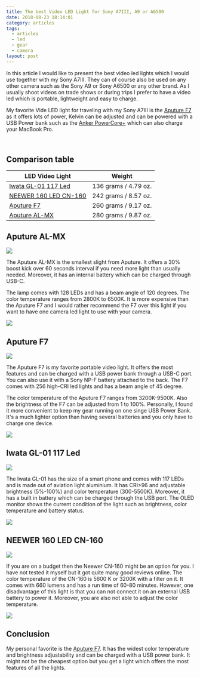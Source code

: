 ```yaml
---
title: The best Video LED Light for Sony A7III, A9 or A6500
date: 2018-08-23 18:14:01
category: articles
tags:
  - articles
  - led
  - gear
  - camera
layout: post
---
```

In this article I would like to present the best video led lights which I would use together with my Sony A7III. They can of course also be used on any other camera such as the Sony A9 or Sony A6500 or any other brand. As I usually shoot videos on trade shows or during trips I prefer to have a video led which is portable, lightweight and easy to charge. 

My favorite Vide LED light for traveling with my Sony A7III is the <a rel="nofollow" href="https://amzn.to/2yPcW47" target="_blank" >Aputure F7</a> as it offers lots of power, Kelvin can be adjusted and can be powered with a USB Power bank such as the <a href="https://amzn.to/2JJDwzN" rel="nofollow">Anker PowerCore+</a> which can also charge your MacBook Pro.
  
<br>
<!--more-->
  
## Comparison table
  
<div class="table-responsive">
      <table class="table table-hover table-bordered list_items">
        <thead>
             <tr>
                <th>LED Video Light</th><th>Weight</th>
             </tr>
        </thead>
        <tbody>
        <tr>
          <td><a rel="nofollow" href="https://amzn.to/2JIdHA4" target="_blank" >Iwata GL-01 117 Led</a></td><td>136 grams / 4.79 oz. </td>
        </tr>
        <tr>
          <td><a rel="nofollow" href="https://amzn.to/2QhNECi" target="_blank" >NEEWER 160 LED CN-160</a></td><td>242 grams / 8.57 oz.</td>
        </tr>
        <tr>
          <td><a rel="nofollow" href="https://amzn.to/2yPcW47" target="_blank" >Aputure F7</a></td><td>260 grams / 9.17 oz.</td>
        </tr>
        <tr>
          <td><a rel="nofollow" href="https://amzn.to/2Qj7dKE" target="_blank" >Aputure AL-MX</a></td><td>280 grams / 9.87 oz.</td>
        </tr>
</tbody>
</table>
</div>
  
## Aputure AL-MX
  
<a rel="nofollow" href="https://www.amazon.com/Aputure-AL-MX-2800-6500K-Adjustable-Aircraft-Grade/dp/B07BTL6FKP/ref=as_li_ss_il?ie=UTF8&qid=1541497214&sr=8-3&keywords=aputure+almx&dpID=41KOXwnDArL&preST=_SY300_QL70_&dpSrc=srch&linkCode=li3&tag=hikeve-20&linkId=e0b32b7adc1ec18875fe4c4209707655" target="_blank"><img border="0" src="//ws-na.amazon-adsystem.com/widgets/q?_encoding=UTF8&ASIN=B07BTL6FKP&Format=_SL250_&ID=AsinImage&MarketPlace=US&ServiceVersion=20070822&WS=1&tag=hikeve-20" ></a><img src="https://ir-na.amazon-adsystem.com/e/ir?t=hikeve-20&l=li3&o=1&a=B07BTL6FKP" width="1" height="1" border="0" alt="" style="border:none !important; margin:0px !important;" />
  
The Aputure AL-MX is the smallest slight from Aputure. It offers a 30% boost kick over 60 seconds interval if you need more light than usually needed. Moreover, it has an internal battery which can be charged through USB-C.

The lamp comes with 128 LEDs and has a beam angle of 120 degrees. The color temperature ranges from 2800K to 6500K. It is more expensive than the Aputure F7 and I would rather recommend the F7 over this light if you want to have one camera led light to use with your camera.
  
<a rel="nofollow" href="https://amzn.to/2Qj7dKE" target="_blank" ><img src="http://www.hikeventures.com/buy.gif"></a>
  
## Aputure F7
  
<a rel="nofollow" href="https://www.amazon.com/Aputure-AL-F7-Lightweight-PERGEAR-Cloth/dp/B07BSDFLV5/ref=as_li_ss_il?ie=UTF8&qid=1541497107&sr=8-1-spons&keywords=aputure+f7&psc=1&linkCode=li3&tag=hikeve-20&linkId=fd4f817d7ede950d767718e83eb5f4c5" target="_blank"><img border="0" src="//ws-na.amazon-adsystem.com/widgets/q?_encoding=UTF8&ASIN=B07BSDFLV5&Format=_SL250_&ID=AsinImage&MarketPlace=US&ServiceVersion=20070822&WS=1&tag=hikeve-20" ></a><img src="https://ir-na.amazon-adsystem.com/e/ir?t=hikeve-20&l=li3&o=1&a=B07BSDFLV5" width="1" height="1" border="0" alt="" style="border:none !important; margin:0px !important;" />
  
The Aputure F7 is my favorite portable video light. It offers the most features and can be charged with a USB power bank through a USB-C port. You can also use it with a Sony NP-F battery attached to the back. The F7 comes with 256 high-CRI led lights and has a beam angle of 45 degree.

The color temperature of the Aputure F7 ranges from 3200K-9500K. Also the brightness of the F7 can be adjusted from 1 to 100%. Personally, I found it more convenient to keep my gear running on one singe USB Power Bank. It's a much lighter option than having several batteries and you only have to charge one device.

<a rel="nofollow" href="https://amzn.to/2yPcW47" target="_blank" ><img src="http://www.hikeventures.com/buy.gif"></a>
  
## Iwata GL-01 117 Led
  
<a rel="nofollow" href="https://www.amazon.com/dp/B07JJPLW18/ref=as_li_ss_il?ie=UTF8&linkCode=li3&tag=hikeve-20&linkId=dde886a40937bc6272f8943239e94f44" target="_blank"><img border="0" src="//ws-na.amazon-adsystem.com/widgets/q?_encoding=UTF8&ASIN=B07JJPLW18&Format=_SL250_&ID=AsinImage&MarketPlace=US&ServiceVersion=20070822&WS=1&tag=hikeve-20" ></a><img src="https://ir-na.amazon-adsystem.com/e/ir?t=hikeve-20&l=li3&o=1&a=B07JJPLW18" width="1" height="1" border="0" alt="" style="border:none !important; margin:0px !important;" />
  
The Iwata GL-01 has the size of a smart phone and comes with 117 LEDs and is made out of aviation light aluminium. It has CRI>96 and adjustable brightness (5%-100%) and color temperature (300-5500K).  Moreover, it has a built in battery which can be charged through the USB port. The OLED monitor shows the current condition of the light such as brightness, color temperature and battery status.
  
<a rel="nofollow" href="https://amzn.to/2JIdHA4" target="_blank" ><img src="http://www.hikeventures.com/buy.gif"></a>

## NEEWER 160 LED CN-160
  
<a rel="nofollow" href="https://www.amazon.com/Neewer-CN-160-Dimmable-Ultra-Power/dp/B01N4GKL02/ref=as_li_ss_il?ie=UTF8&qid=1541504251&sr=8-4&keywords=NEEWER+160+LED+CN-160&dpID=51UuXn41OTL&preST=_SY300_QL70_&dpSrc=srch&linkCode=li3&tag=hikeve-20&linkId=79ebc9b5c1e7ea978a13be55c1d500f7" target="_blank"><img border="0" src="//ws-na.amazon-adsystem.com/widgets/q?_encoding=UTF8&ASIN=B01N4GKL02&Format=_SL250_&ID=AsinImage&MarketPlace=US&ServiceVersion=20070822&WS=1&tag=hikeve-20" ></a><img src="https://ir-na.amazon-adsystem.com/e/ir?t=hikeve-20&l=li3&o=1&a=B01N4GKL02" width="1" height="1" border="0" alt="" style="border:none !important; margin:0px !important;" />
  
If you are on a budget then the Neewer CN-160 might be an option for you. I have not tested it myself but it got quite many good reviews online. The color temperature of the CN-160 is 5600 K or 3200K with a filter on it. It comes with 660 lumens and has a run time of 60-80 minutes. However, one disadvantage of this light is that you can not connect it on an external USB battery to power it. Moreover, you are also not able to adjust the color temperature.
  
<a rel="nofollow" href="https://amzn.to/2RDVdDt" target="_blank" ><img src="http://www.hikeventures.com/buy.gif"></a>

## Conclusion

My personal favorite is the <a rel="nofollow" href="https://amzn.to/2yPcW47" target="_blank" >Aputure F7</a>. It has the widest color temperature and brightness adjustability and can be charged with a USB power bank. It might not be the cheapest option but you get a light which offers the most features of all the lights.
